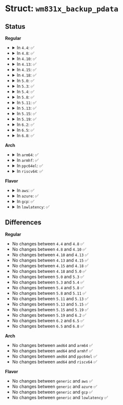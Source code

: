 # Struct: <code>wm831x_backup_pdata</code>

## Status
<b>Regular</b>
<ul>
<li>
<details>
<summary>In <code>4.4</code>: ✅</summary>

```c
struct wm831x_backup_pdata {
    int charger_enable;
    int no_constant_voltage;
    int vlim;
    int ilim;
};
```
</details>
</li>
<li>
<details>
<summary>In <code>4.8</code>: ✅</summary>

```c
struct wm831x_backup_pdata {
    int charger_enable;
    int no_constant_voltage;
    int vlim;
    int ilim;
};
```
</details>
</li>
<li>
<details>
<summary>In <code>4.10</code>: ✅</summary>

```c
struct wm831x_backup_pdata {
    int charger_enable;
    int no_constant_voltage;
    int vlim;
    int ilim;
};
```
</details>
</li>
<li>
<details>
<summary>In <code>4.13</code>: ✅</summary>

```c
struct wm831x_backup_pdata {
    int charger_enable;
    int no_constant_voltage;
    int vlim;
    int ilim;
};
```
</details>
</li>
<li>
<details>
<summary>In <code>4.15</code>: ✅</summary>

```c
struct wm831x_backup_pdata {
    int charger_enable;
    int no_constant_voltage;
    int vlim;
    int ilim;
};
```
</details>
</li>
<li>
<details>
<summary>In <code>4.18</code>: ✅</summary>

```c
struct wm831x_backup_pdata {
    int charger_enable;
    int no_constant_voltage;
    int vlim;
    int ilim;
};
```
</details>
</li>
<li>
<details>
<summary>In <code>5.0</code>: ✅</summary>

```c
struct wm831x_backup_pdata {
    int charger_enable;
    int no_constant_voltage;
    int vlim;
    int ilim;
};
```
</details>
</li>
<li>
<details>
<summary>In <code>5.3</code>: ✅</summary>

```c
struct wm831x_backup_pdata {
    int charger_enable;
    int no_constant_voltage;
    int vlim;
    int ilim;
};
```
</details>
</li>
<li>
<details>
<summary>In <code>5.4</code>: ✅</summary>

```c
struct wm831x_backup_pdata {
    int charger_enable;
    int no_constant_voltage;
    int vlim;
    int ilim;
};
```
</details>
</li>
<li>
<details>
<summary>In <code>5.8</code>: ✅</summary>

```c
struct wm831x_backup_pdata {
    int charger_enable;
    int no_constant_voltage;
    int vlim;
    int ilim;
};
```
</details>
</li>
<li>
<details>
<summary>In <code>5.11</code>: ✅</summary>

```c
struct wm831x_backup_pdata {
    int charger_enable;
    int no_constant_voltage;
    int vlim;
    int ilim;
};
```
</details>
</li>
<li>
<details>
<summary>In <code>5.13</code>: ✅</summary>

```c
struct wm831x_backup_pdata {
    int charger_enable;
    int no_constant_voltage;
    int vlim;
    int ilim;
};
```
</details>
</li>
<li>
<details>
<summary>In <code>5.15</code>: ✅</summary>

```c
struct wm831x_backup_pdata {
    int charger_enable;
    int no_constant_voltage;
    int vlim;
    int ilim;
};
```
</details>
</li>
<li>
<details>
<summary>In <code>5.19</code>: ✅</summary>

```c
struct wm831x_backup_pdata {
    int charger_enable;
    int no_constant_voltage;
    int vlim;
    int ilim;
};
```
</details>
</li>
<li>
<details>
<summary>In <code>6.2</code>: ✅</summary>

```c
struct wm831x_backup_pdata {
    int charger_enable;
    int no_constant_voltage;
    int vlim;
    int ilim;
};
```
</details>
</li>
<li>
<details>
<summary>In <code>6.5</code>: ✅</summary>

```c
struct wm831x_backup_pdata {
    int charger_enable;
    int no_constant_voltage;
    int vlim;
    int ilim;
};
```
</details>
</li>
<li>
<details>
<summary>In <code>6.8</code>: ✅</summary>

```c
struct wm831x_backup_pdata {
    int charger_enable;
    int no_constant_voltage;
    int vlim;
    int ilim;
};
```
</details>
</li>
</ul>
<b>Arch</b>
<ul>
<li>
<details>
<summary>In <code>arm64</code>: ✅</summary>

```c
struct wm831x_backup_pdata {
    int charger_enable;
    int no_constant_voltage;
    int vlim;
    int ilim;
};
```
</details>
</li>
<li>
<details>
<summary>In <code>armhf</code>: ✅</summary>

```c
struct wm831x_backup_pdata {
    int charger_enable;
    int no_constant_voltage;
    int vlim;
    int ilim;
};
```
</details>
</li>
<li>
<details>
<summary>In <code>ppc64el</code>: ✅</summary>

```c
struct wm831x_backup_pdata {
    int charger_enable;
    int no_constant_voltage;
    int vlim;
    int ilim;
};
```
</details>
</li>
<li>
<details>
<summary>In <code>riscv64</code>: ✅</summary>

```c
struct wm831x_backup_pdata {
    int charger_enable;
    int no_constant_voltage;
    int vlim;
    int ilim;
};
```
</details>
</li>
</ul>
<b>Flavor</b>
<ul>
<li>
<details>
<summary>In <code>aws</code>: ✅</summary>

```c
struct wm831x_backup_pdata {
    int charger_enable;
    int no_constant_voltage;
    int vlim;
    int ilim;
};
```
</details>
</li>
<li>
<details>
<summary>In <code>azure</code>: ✅</summary>

```c
struct wm831x_backup_pdata {
    int charger_enable;
    int no_constant_voltage;
    int vlim;
    int ilim;
};
```
</details>
</li>
<li>
<details>
<summary>In <code>gcp</code>: ✅</summary>

```c
struct wm831x_backup_pdata {
    int charger_enable;
    int no_constant_voltage;
    int vlim;
    int ilim;
};
```
</details>
</li>
<li>
<details>
<summary>In <code>lowlatency</code>: ✅</summary>

```c
struct wm831x_backup_pdata {
    int charger_enable;
    int no_constant_voltage;
    int vlim;
    int ilim;
};
```
</details>
</li>
</ul>

## Differences
<b>Regular</b>
<ul>
<li>
No changes between <code>4.4</code> and <code>4.8</code> ✅
</li>
<li>
No changes between <code>4.8</code> and <code>4.10</code> ✅
</li>
<li>
No changes between <code>4.10</code> and <code>4.13</code> ✅
</li>
<li>
No changes between <code>4.13</code> and <code>4.15</code> ✅
</li>
<li>
No changes between <code>4.15</code> and <code>4.18</code> ✅
</li>
<li>
No changes between <code>4.18</code> and <code>5.0</code> ✅
</li>
<li>
No changes between <code>5.0</code> and <code>5.3</code> ✅
</li>
<li>
No changes between <code>5.3</code> and <code>5.4</code> ✅
</li>
<li>
No changes between <code>5.4</code> and <code>5.8</code> ✅
</li>
<li>
No changes between <code>5.8</code> and <code>5.11</code> ✅
</li>
<li>
No changes between <code>5.11</code> and <code>5.13</code> ✅
</li>
<li>
No changes between <code>5.13</code> and <code>5.15</code> ✅
</li>
<li>
No changes between <code>5.15</code> and <code>5.19</code> ✅
</li>
<li>
No changes between <code>5.19</code> and <code>6.2</code> ✅
</li>
<li>
No changes between <code>6.2</code> and <code>6.5</code> ✅
</li>
<li>
No changes between <code>6.5</code> and <code>6.8</code> ✅
</li>
</ul>
<b>Arch</b>
<ul>
<li>
No changes between <code>amd64</code> and <code>arm64</code> ✅
</li>
<li>
No changes between <code>amd64</code> and <code>armhf</code> ✅
</li>
<li>
No changes between <code>amd64</code> and <code>ppc64el</code> ✅
</li>
<li>
No changes between <code>amd64</code> and <code>riscv64</code> ✅
</li>
</ul>
<b>Flavor</b>
<ul>
<li>
No changes between <code>generic</code> and <code>aws</code> ✅
</li>
<li>
No changes between <code>generic</code> and <code>azure</code> ✅
</li>
<li>
No changes between <code>generic</code> and <code>gcp</code> ✅
</li>
<li>
No changes between <code>generic</code> and <code>lowlatency</code> ✅
</li>
</ul>
